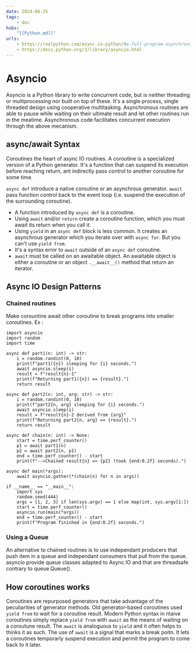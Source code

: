 ```yaml
---
date: 2024-06-25
tags:
    - doc
hubs:
    "[[Python.md]]"
urls:
    - https://realpython.com/async-io-python/#a-full-program-asynchronous-requests
    - https://docs.python.org/3/library/asyncio.html
---
```


# Asyncio 

Asyncio is a Python library to write concurrent code, but is neither threading or multiprocessing nor built on top of these.
It's a single process, single threaded design using cooperative multitasking. 
Asynchronous routines are able to pause while waiting on their ultimate result and let other routines run in the meatime.
Asynchronous code facilitates concurrent execution through the above mecanism.

## async/await Syntax

Coroutines the heart of async IO routines. A coroutine is a specialized version of a Python generator. 
It's a function that can suspend its execution before reaching return, ant indirectly pass control to another coroutine for some time.

```async def```  introduce a native coroutine or an asynchrous generator.
```await ``` pass function control back to the event loop (i.e. suspend the execution of the surrounding coroutine). 

- A function introduced by ```async def``` is a coroutine. 
- Using ```await``` and/or ```return``` create a coroutine function, which you must await its return when you call it.
- Using ```yield``` in an ```async def``` block is less common. It creates an asynchrous generator which you iterate over
with ```async for```. But you can't use ```yield from```.
- It's a syntax error to ```await``` outside of an ```async def``` coroutine.
- ```await``` must be called on an awaitable object. An awaitable object is either a coroutine or an object
```.__await__()``` method that return an iterator.

## Async IO Design Patterns

### Chained routines
Make corountine await other coroutine to break programs into smaller coroutines.
Ex : 
```
import asyncio
import random
import time

async def part1(n: int) -> str:
    i = random.randint(0, 10)
    print(f"part1({n}) sleeping for {i} seconds.")
    await asyncio.sleep(i)
    result = f"result{n}-1"
    print(f"Returning part1({n}) == {result}.")
    return result

async def part2(n: int, arg: str) -> str:
    i = random.randint(0, 10)
    print(f"part2{n, arg} sleeping for {i} seconds.")
    await asyncio.sleep(i)
    result = f"result{n}-2 derived from {arg}"
    print(f"Returning part2{n, arg} == {result}.")
    return result

async def chain(n: int) -> None:
    start = time.perf_counter()
    p1 = await part1(n)
    p2 = await part2(n, p1)
    end = time.perf_counter() - start
    print(f"-->Chained result{n} => {p2} (took {end:0.2f} seconds).")

async def main(*args):
    await asyncio.gather(*(chain(n) for n in args))

if __name__ == "__main__":
    import sys
    random.seed(444)
    args = [1, 2, 3] if len(sys.argv) == 1 else map(int, sys.argv[1:])
    start = time.perf_counter()
    asyncio.run(main(*args))
    end = time.perf_counter() - start
    print(f"Program finished in {end:0.2f} seconds.")
```

### Using a Queue
An alternative to chained routines is to use independant producers that push item in a queue and independant consumers that pull from the queue.
asyncio provide queue classes adapted to Async IO and that are threadsafe contrary to queue.Queue().

## How coroutines works

Coroutines are repurposed generators that take advantage of the peculiarities of generator methods.
Old generator-based coroutines used ```yield from``` to wait for a coroutine result. Modern Python syntax in ntaive coroutines
simply replace ```yield from``` with ```await``` as the means of waiting on a coroutune result. The ```await``` is analoguous
to ```yield``` and it often helps to thinks it as such.
The use of ```await``` is a signal that marks a break poitn. It lets a coroutines temporarly suspend execution
and permit the program to come back to it later.


